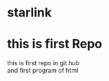 # starlink
<html>
  <head>
    <h1>this is first Repo <br> </h1>
    </head>
  <body>this is first repo in git hub<br>
     and first program of html    
    </body>
    </html>
